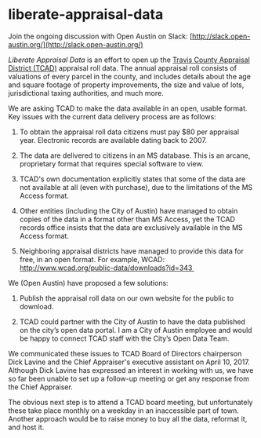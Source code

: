 # liberate-appraisal-data
Join the ongoing discussion with Open Austin on Slack: [http://slack.open-austin.org/](http://slack.open-austin.org/)

*Liberate Appraisal Data* is an effort to open up the [Travis County Appraisal District (TCAD)](www.traviscad.org) appraisal roll data. The annual appraisal roll consists of valuations of every parcel in the county, and includes details about the age and square footage of property improvements, the size and value of lots, jurisdictional taxing authorities, and much more.

We are asking TCAD to make the data available in an open, usable format. Key issues with the current data delivery process are as follows:

1. To obtain the appraisal roll data citizens must pay $80 per appraisal year. Electronic records are available dating back to 2007.

2. The data are delivered to citizens in an MS database. This is an arcane, proprietary format that requires special software to view.

3. TCAD's own documentation explicitly states that some of the data are not available at all (even with purchase), due to the limitations of the MS Access format.

4. Other entities (including the City of Austin) have managed to obtain copies of the data in a format other than MS Access, yet the TCAD records office insists that the data are exclusively available in the MS Access format.

5. Neighboring appraisal districts have managed to provide this data for free, in an open format. For example, WCAD: http://www.wcad.org/public-data/downloads?id=343 

We (Open Austin) have proposed a few solutions:

1. Publish the appraisal roll data on our own website for the public to download.

2. TCAD could partner with the City of Austin to have the data published on the city’s open data portal. I am a City of Austin employee and would be happy to connect TCAD staff with the City’s Open Data Team.

We communicated these issues to TCAD Board of Directors chairperson Dick Lavine and the Chief Appraiser's executive assistant on April 10, 2017. Although Dick Lavine has expressed an interest in working with us, we have so far been unable to set up a follow-up meeting or get any response from the Chief Appraiser.

The obvious next step is to attend a TCAD board meeting, but unfortunately these take place monthly on a weekday in an inaccessible part of town. Another approach would be to raise money to buy all the data, reformat it, and host it.
